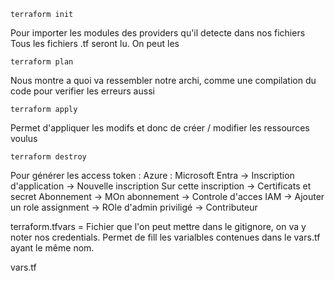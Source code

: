 ```
terraform init 
```
Pour importer les modules des providers qu'il detecte dans nos fichiers
Tous les fichiers .tf seront lu. On peut les 

```
terraform plan 
```
Nous montre a quoi va ressembler notre archi, comme une compilation du code pour verifier les erreurs aussi

```
terraform apply 
```
Permet d'appliquer les modifs et donc de créer / modifier les ressources voulus

```
terraform destroy 
```


Pour générer les access token :
Azure :
Microsoft Entra -> Inscription d'application -> Nouvelle inscription
Sur cette inscription -> Certificats et secret
Abonnement -> MOn abonnement -> Controle d'acces IAM -> Ajouter un role assignment -> ROle d'admin priviligé -> Contributeur


terraform.tfvars = Fichier que l'on peut mettre dans le gitignore, on va y noter nos credentials. Permet de fill les varialbles contenues dans le vars.tf ayant le même nom.

vars.tf